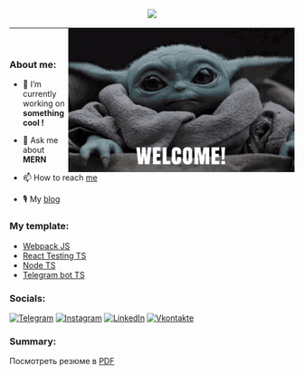 <p align="center">
  <img src="https://readme-typing-svg.demolab.com/?lines=Hi,+I'm+Pavloging;Middle+Developer;4%2B+years+of+coding+experience;Always+learning+new+things&font=Fira+Code&center=true&width=440&height=45&color=f75c7e&vCenter=true&pause=1000&size=24" />
</p>

<p align="right">
    <img align="right" width="400" src="https://github.com/pavloging/pavloging/blob/main/welcome.gif?raw=true">
</p>

---

<br>

### About me:

- 🔭 I’m currently working on **something cool !**

- 💬 Ask me about **MERN**

- 📫 How to reach <a href="https://t.me/pavloging">me</a>

- 🎙 My <a href="https://t.me/pavloging_way">blog</a>

### My template:
<ul>
  <li><a href="https://github.com/pavloging/webpack-ts-template">Webpack JS</a></li>
  <li><a href="https://github.com/pavloging/react-testing-ts-template">React Testing TS</a></li>
  <li><a href="https://github.com/pavloging/node-ts-template">Node TS</a></li>
  <li><a href="https://github.com/pavloging/bot-ts-template">Telegram bot TS</a></li>
</ul>

### Socials:

[![Telegram](https://img.shields.io/badge/-Telegram-090909?style=for-the-badge&logo=telegram&logoColor=27A0D9)](https://t.me/pavloging)
[![Instagram](https://img.shields.io/badge/-Instagram-090909?style=for-the-badge&logo=instagram&logoColor=B4068E)](https://www.instagram.com/pavloging)
[![LinkedIn](https://img.shields.io/badge/-LinkedIn-090909?style=for-the-badge&logo=linkedin&logoColor=007BB6)](https://www.linkedin.com/in/pavlogingg)
[![Vkontakte](https://img.shields.io/badge/-Vkontakte-090909?style=for-the-badge&logo=Vk&logoColor=4F7DB3)](https://vk.com/pavloging)

### Summary:

Посмотреть резюме в <a href="http://d.zaix.ru/AkFW.pdf" target="_blank">PDF</a>

